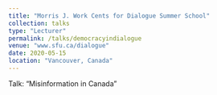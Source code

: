 ```yaml
---
title: "Morris J. Work Cents for Dialogue Summer School"
collection: talks
type: "Lecturer"
permalink: /talks/democracyindialogue
venue: "www.sfu.ca/dialogue"
date: 2020-05-15
location: "Vancouver, Canada"
---
```


Talk: “Misinformation in Canada”